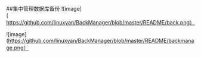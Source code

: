 ##集中管理数据库备份
![image](https://github.com/linuxyan/BackManager/blob/master/README/back.png）

![image](https://github.com/linuxyan/BackManager/blob/master/README/backmanage.png）


